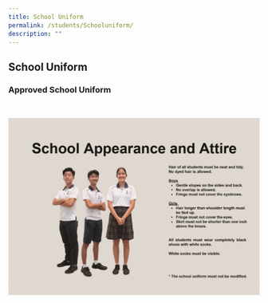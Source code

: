 ```yaml
---
title: School Uniform
permalink: /students/Schooluniform/
description: ""
---
```

## School Uniform


### Approved School Uniform
<br>

![](/images/Uniform%20attire.jpeg)
